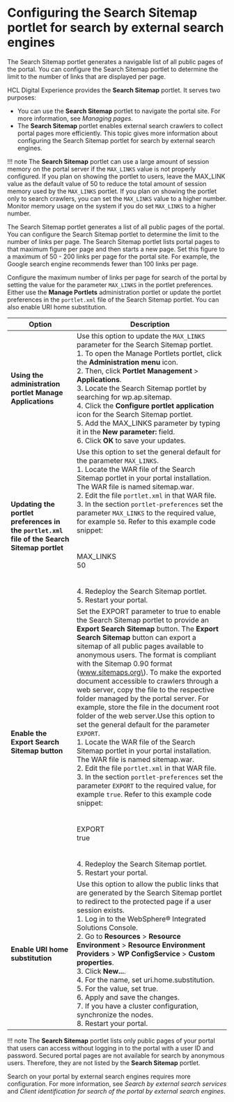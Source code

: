 # Configuring the Search Sitemap portlet for search by external search engines

The Search Sitemap portlet generates a navigable list of all public pages of the portal. You can configure the Search Sitemap portlet to determine the limit to the number of links that are displayed per page.

HCL Digital Experience provides the **Search Sitemap** portlet. It serves two purposes:

-   You can use the **Search Sitemap** portlet to navigate the portal site. For more information, see *Managing pages*.
-   The **Search Sitemap** portlet enables external search crawlers to collect portal pages more efficiently. This topic gives more information about configuring the Search Sitemap portlet for search by external search engines.

!!! note
    The **Search Sitemap** portlet can use a large amount of session memory on the portal server if the `MAX_LINKS` value is not properly configured. If you plan on showing the portlet to users, leave the MAX\_LINK value as the default value of 50 to reduce the total amount of session memory used by the `MAX_LINKS` portlet. If you plan on showing the portlet only to search crawlers, you can set the `MAX_LINKS` value to a higher number. Monitor memory usage on the system if you do set `MAX_LINKS` to a higher number.

The Search Sitemap portlet generates a list of all public pages of the portal. You can configure the Search Sitemap portlet to determine the limit to the number of links per page. The Search Sitemap portlet lists portal pages to that maximum figure per page and then starts a new page. Set this figure to a maximum of 50 - 200 links per page for the portal site. For example, the Google search engine recommends fewer than 100 links per page.

Configure the maximum number of links per page for search of the portal by setting the value for the parameter `MAX_LINKS` in the portlet preferences. Either use the **Manage Portlets** administration portlet or update the portlet preferences in the `portlet.xml` file of the Search Sitemap portlet. You can also enable URI home substitution.

|Option|Description|
|---------|---------|
|**Using the administration portlet **Manage Applications****|Use this option to update the `MAX_LINKS` parameter for the Search Sitemap portlet. <br/> 1.  To open the Manage Portlets portlet, click the **Administration menu** icon. <br/> 2.  Then, click **Portlet Management** \> **Applications**. <br/> 3.  Locate the Search Sitemap portlet by searching for wp.ap.sitemap. <br/> 4.  Click the **Configure portlet application** icon for the Search Sitemap portlet. <br/> 5.  Add the MAX\_LINKS parameter by typing it in the **New parameter:** field. <br/> 6.  Click **OK** to save your updates.|
|**Updating the portlet preferences in the `portlet.xml` file of the Search Sitemap portlet**|Use this option to set the general default for the parameter `MAX_LINKS`. <br/> 1.  Locate the WAR file of the Search Sitemap portlet in your portal installation. The WAR file is named sitemap.war. <br/> 2.  Edit the file `portlet.xml` in that WAR file. <br/> 3.  In the section `portlet-preferences` set the parameter `MAX_LINKS` to the required value, for example `50`. Refer to this example code snippet: <br/> <portlet-preferences> <br>     <preference> <br>          <name>MAX_LINKS</name> <br>          <value>50</value> <br>     </preference>   <br></portlet-preferences>   <br>4.  Redeploy the Search Sitemap portlet. <br/> 5.  Restart your portal.|
|**Enable the **Export Search Sitemap** button**|Set the EXPORT parameter to true to enable the Search Sitemap portlet to provide an **Export Search Sitemap** button. The **Export Search Sitemap** button can export a sitemap of all public pages available to anonymous users. The format is compliant with the Sitemap 0.90 format \(www.sitemaps.org\). To make the exported document accessible to crawlers through a web server, copy the file to the respective folder managed by the portal server. For example, store the file in the document root folder of the web server.Use this option to set the general default for the parameter `EXPORT`. <br/> 1.  Locate the WAR file of the Search Sitemap portlet in your portal installation. The WAR file is named sitemap.war. <br/> 2.  Edit the file `portlet.xml` in that WAR file. <br/> 3.  In the section `portlet-preferences` set the parameter `EXPORT` to the required value, for example `true`. Refer to this example code snippet: <br/><portlet-preferences> <br>     <preference> <br>          <name>EXPORT</name> <br>          <value>true</value> <br>     </preference>  <br></portlet-preferences>  <br> 4.  Redeploy the Search Sitemap portlet. <br/> 5.  Restart your portal.|
|**Enable URI home substitution**|Use this option to allow the public links that are generated by the Search Sitemap portlet to redirect to the protected page if a user session exists.  <br/>  1.  Log in to the WebSphere® Integrated Solutions Console. <br/> 2.  Go to **Resources** \> **Resource Environment** \> **Resource Environment Providers** \> **WP ConfigService** \> **Custom properties**. <br/> 3.  Click **New...**. <br/> 4.  For the name, set uri.home.substitution. <br/> 5.  For the value, set true. <br/> 6.  Apply and save the changes. <br/> 7.  If you have a cluster configuration, synchronize the nodes. <br/> 8.  Restart your portal.|


!!! note
    The **Search Sitemap** portlet lists only public pages of your portal that users can access without logging in to the portal with a user ID and password. Secured portal pages are not available for search by anonymous users. Therefore, they are not listed by the **Search Sitemap** portlet.

Search on your portal by external search engines requires more configuration. For more information, see *Search by external search services* and *Client identification for search of the portal by external search engines*.


